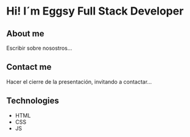 # Hi! I´m Eggsy Full Stack Developer

## About me

Escribir sobre nosostros...


## Contact me

Hacer el cierre de la presentación, invitando a contactar...

## Technologies

- HTML
- CSS
- JS

